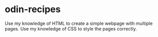 # odin-recipes
Use my knowledge of HTML to create a simple webpage with multiple pages.
Use my knowledge of CSS to style the pages correctly.